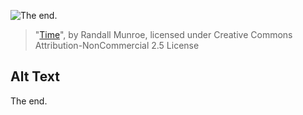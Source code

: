 ![The end.](https://imgs.xkcd.com/comics/time.png)
> "[Time](https://xkcd.com/1190/)", by Randall Munroe, licensed under Creative Commons Attribution-NonCommercial 2.5 License

## Alt Text
The end.
